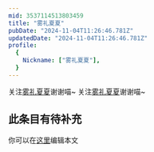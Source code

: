 ```yaml
---
mid: 3537114513803459
title: "雾礼夏夏"
pubDate: "2024-11-04T11:26:46.781Z"
updatedDate: "2024-11-04T11:26:46.781Z"
profile:
  {
    Nickname: ["雾礼夏夏"],
  }
---
```


关注[雾礼夏夏](https://space.bilibili.com/3537114513803459)谢谢喵~ 关注[雾礼夏夏](https://space.bilibili.com/3537114513803459)谢谢喵~

## 此条目有待补充
你可以在[这里](https://github.com/Yuhanawa/VTuber.ICU-Content/edit/master/v/雾礼夏夏/index.md)编辑本文
